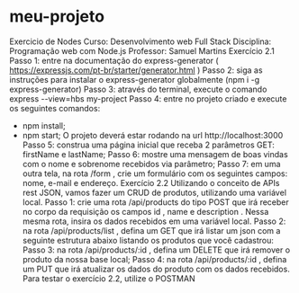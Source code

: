 # meu-projeto
Exercicio de Nodes
Curso: Desenvolvimento web Full Stack
Disciplina: Programação web com Node.js
Professor: Samuel Martins
Exercício 2.1
Passo 1: entre na documentação do express-generator
( https://expressjs.com/pt-br/starter/generator.html )
Passo 2: siga as instruções para instalar o express-generator globalmente (npm i -g express-generator)
Passo 3: através do terminal, execute o comando express --view=hbs my-project
Passo 4: entre no projeto criado e execute os seguintes comandos:
- npm install;
- npm start;
O projeto deverá estar rodando na url http://localhost:3000
Passo 5: construa uma página inicial que receba 2 parâmetros GET: firstName e lastName;
Passo 6: mostre uma mensagem de boas vindas com o nome e sobrenome recebidos via parâmetro;
Passo 7: em uma outra tela, na rota /form , crie um formulário com os seguintes campos: nome, e-mail e
endereço.
Exercício 2.2
Utilizando o conceito de APIs rest JSON, vamos fazer um CRUD de produtos, utilizando uma variável
local.
Passo 1: crie uma rota /api/products do tipo POST que irá receber no corpo da requisição os campos id ,
name e description . Nessa mesma rota, insira os dados recebidos em uma variável local.
Passo 2: na rota /api/products/list , defina um GET que irá listar um json com a seguinte estrutura
abaixo listando os produtos que você cadastrou:
Passo 3: na rota /api/products/:id , defina um DELETE que irá remover o produto da nossa base local;
Passo 4: na rota /api/products/:id , defina um PUT que irá atualizar os dados do produto com os dados
recebidos.
Para testar o exercício 2.2, utilize o POSTMAN
